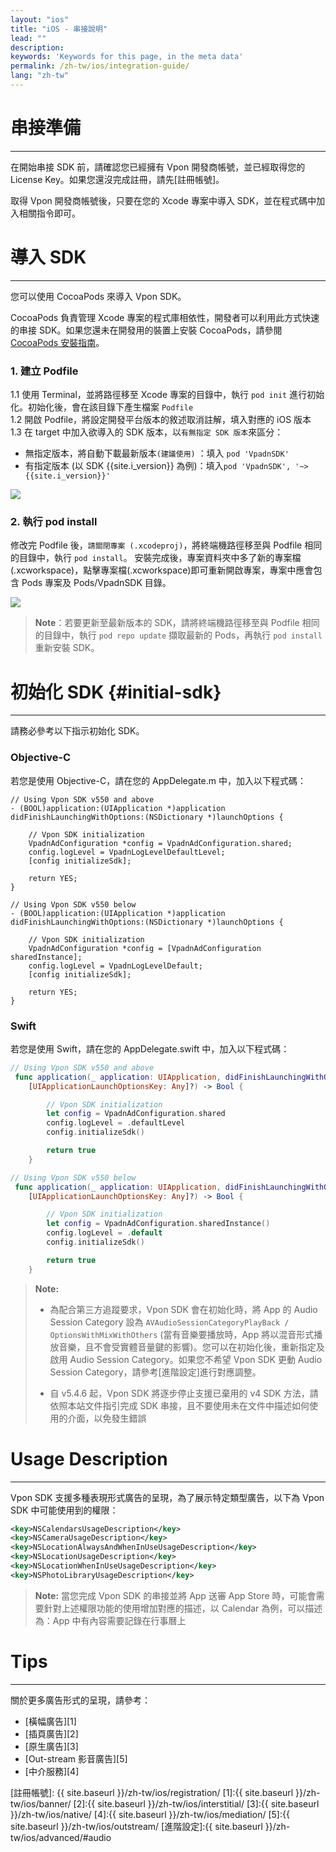```yaml
---
layout: "ios"
title: "iOS - 串接說明"
lead: ""
description:
keywords: 'Keywords for this page, in the meta data'
permalink: /zh-tw/ios/integration-guide/
lang: "zh-tw"
---
```

# 串接準備
---
在開始串接 SDK 前，請確認您已經擁有 Vpon 開發商帳號，並已經取得您的 License Key。如果您還沒完成註冊，請先[註冊帳號]。

取得 Vpon 開發商帳號後，只要在您的 Xcode 專案中導入 SDK，並在程式碼中加入相關指令即可。

# 導入 SDK
---
您可以使用 CocoaPods 來導入 Vpon SDK。

CocoaPods 負責管理 Xcode 專案的程式庫相依性，開發者可以利用此方式快速的串接 SDK。如果您還未在開發用的裝置上安裝 CocoaPods，請參閱 [CocoaPods 安裝指南](https://cocoapods.org/)。

### 1. 建立 Podfile

1.1 使用 Terminal，並將路徑移至 Xcode 專案的目錄中，執行 `pod init` 進行初始化。初始化後，會在該目錄下產生檔案 `Podfile`<br>
1.2 開啟 Podfile，將設定開發平台版本的敘述取消註解，填入對應的 iOS 版本<br>
1.3 在 target 中加入欲導入的 SDK 版本，以`有無指定 SDK 版本`來區分：

* 無指定版本，將自動下載最新版本`(建議使用)` ：填入 `pod 'VpadnSDK'`
* 有指定版本 (以 SDK {{site.i_version}} 為例)：填入`pod 'VpadnSDK', '~>{{site.i_version}}'`

![]({{site.imgurl}}/cocoapods_1.png)


### 2. 執行 pod install

修改完 Podfile 後，`請關閉專案 (.xcodeproj)`，將終端機路徑移至與 Podfile 相同的目錄中，執行 `pod install`。
安裝完成後，專案資料夾中多了新的專案檔 (.xcworkspace)，點擊專案檔(.xcworkspace)即可重新開啟專案，專案中應會包含 Pods 專案及 Pods/VpadnSDK 目錄。

![]({{site.imgurl}}/cocoapods_3.png)

> **Note**：若要更新至最新版本的 SDK，請將終端機路徑移至與 Podfile 相同的目錄中，執行 `pod repo update` 擷取最新的 Pods，再執行 `pod install` 重新安裝 SDK。

<!-- ## 手動 (手動下載並串接) {#manual-sdk}
---

在開始進行手動串接前，請先[由此下載最新版本的 Vpon SDK](../download)。

首先，對專案按下右鍵，選擇 `Add Files to your project`
<img src="{{site.imgurl}}/ios_framework_8.png" alt="" class="width-300" />

接著，將 `VpadnSDKAdKit.xframework` 加至專案中
![]({{site.imgurl}}/ios_framework_9.png)

請至專案設定選項中的 `General` 標籤下確認 `Linked Frameworks and Libraries` 內是否已加入此 framework
![]({{site.imgurl}}/ios_framework_10.png)

再切換到專案設定選項中的 `Build Settings` 標籤，在 `Other Linker Flags`輸入`-ObjC`
![]({{site.imgurl}}/ios_framework_6.png)

最後，在專案程式碼中加入 “@import VpadnSDKAdKit” 導入 SDK

```objc
@import VpadnSDKAdKit
```
![]({{site.imgurl}}/ios_framework_5.png) -->


<!-- ### Fundamental SDK

**Note:** Vpon 將從 SDK v5.3.1 後停止支援 Fundamental SDK，如果您仍在使用 Fundamental SDK，我們建議您盡快改為使用 Framework SDK。

解壓縮後的 Fundamental SDK 包含 Objective-C 標頭、一個執行期間程式庫。要在應用程式中加入 Vpon 廣告，您必須完成三個步驟：

1. 在專案中加入 `ios-vpadn-sdk.a` 及 Header 檔
2. 加入相關所需的 framework
3. 修改 Build Settings 中的設定

> **Note**：上述三項缺一不可，請務必完成！

#### 1. 新增 SDK lib
1.1 解壓縮後的 SDK 包含一個 .a 檔、及數個標頭檔。對 Xcode 中的專案按一下滑鼠右鍵，然後選取 [Add Files to your_project...] (在 "your_project" 中新增檔案)。
![IOS-add-file_vpadn.png]
1.2 接著在 SDK 中選取 `libAdOn.a`, `VpadnBanner.h` 與 `VpadnInterstitial.h` 等檔案
<img src="{{site.imgurl}}/IOS-add-lib&header_vpadn.png" alt="" class="width-300"/>

#### 2. 新增 Framework
SDK lib 會參照 iOS 的 framework，因此您必須加入必要的 framework。<br>

`AdSupport`, <br>
`AssetsLibrary`, <br>
`AudioToolbox`, <br>
`AVFoundation`, <br>
`CoreFoundation`, <br>
`CoreGraphics`, <br>
`CoreLocation`, <br>
`CoreMedia`, <br>
`CoreMotion`, <br>
`CoreTelephony`, <br>
`EventKit`, <br>
`Foundation`, <br>
`MediaPlayer`, <br>
`MessageUI`, <br>
`MobileCoreServices`, <br>
`QuartzCore`, <br>
`Security`, <br>
`StoreKit`, <br>
`SystemConfiguration`, <br>
`UIKit`

欲加入這些 Framework，請先點擊您的專案，開啟 `Build Phases` 標籤下的 `Link Binary With Libraries` 選單，點 `+` 加入 iOS SDK 中的架構。
![IOS-add-frameworks_vpadn]

#### 3. 修改 Building Settings 中的設定

在 `Build Settings` 內 `Other Linker Flags` 填入 `-all_load` 與 `-ObjC`，並把 `Summary` 下的 `AdSupport` 設為 `Optional` -->


# 初始化 SDK {#initial-sdk}
---
請務必參考以下指示初始化 SDK。

### Objective-C

若您是使用 Objective-C，請在您的 AppDelegate.m 中，加入以下程式碼：

```objc
// Using Vpon SDK v550 and above
- (BOOL)application:(UIApplication *)application didFinishLaunchingWithOptions:(NSDictionary *)launchOptions {

    // Vpon SDK initialization
    VpadnAdConfiguration *config = VpadnAdConfiguration.shared;
    config.logLevel = VpadnLogLevelDefaultLevel;
    [config initializeSdk];

    return YES;
}

// Using Vpon SDK v550 below
- (BOOL)application:(UIApplication *)application didFinishLaunchingWithOptions:(NSDictionary *)launchOptions {

    // Vpon SDK initialization
    VpadnAdConfiguration *config = [VpadnAdConfiguration sharedInstance];
    config.logLevel = VpadnLogLevelDefault;
    [config initializeSdk];

    return YES;
}
```

### Swift

若您是使用 Swift，請在您的 AppDelegate.swift 中，加入以下程式碼：

```swift
// Using Vpon SDK v550 and above
 func application(_ application: UIApplication, didFinishLaunchingWithOptions launchOptions:      
    [UIApplicationLaunchOptionsKey: Any]?) -> Bool {

        // Vpon SDK initialization
        let config = VpadnAdConfiguration.shared
        config.logLevel = .defaultLevel
        config.initializeSdk()

        return true
    }

// Using Vpon SDK v550 below
 func application(_ application: UIApplication, didFinishLaunchingWithOptions launchOptions:      
    [UIApplicationLaunchOptionsKey: Any]?) -> Bool {

        // Vpon SDK initialization
        let config = VpadnAdConfiguration.sharedInstance()
        config.logLevel = .default
        config.initializeSdk()

        return true
    }
```

>**Note:**
>
>* 為配合第三方追蹤要求，Vpon SDK 會在初始化時，將 App 的 Audio Session Category 設為 `AVAudioSessionCategoryPlayBack / OptionsWithMixWithOthers` (當有音樂要播放時，App 將以混音形式播放音樂，且不會受實體音量鍵的影響)。您可以在初始化後，重新指定及啟用 Audio Session Category。如果您不希望 Vpon SDK 更動 Audio Session Category，請參考[進階設定]進行對應調整。
>
>* 自 v5.4.6 起，Vpon SDK 將逐步停止支援已棄用的 v4 SDK 方法，請依照本站文件指引完成 SDK 串接，且不要使用未在文件中描述如何使用的介面，以免發生錯誤


# Usage Description
---

Vpon SDK 支援多種表現形式廣告的呈現，為了展示特定類型廣告，以下為 Vpon SDK 中可能使用到的權限：
    
```xml
<key>NSCalendarsUsageDescription</key>
<key>NSCameraUsageDescription</key>
<key>NSLocationAlwaysAndWhenInUseUsageDescription</key>
<key>NSLocationUsageDescription</key>
<key>NSLocationWhenInUseUsageDescription</key>
<key>NSPhotoLibraryUsageDescription</key>
```

>**Note:** 當您完成 Vpon SDK 的串接並將 App 送審 App Store 時，可能會需要針對上述權限功能的使用增加對應的描述，以 Calendar 為例，可以描述為：App 中有內容需要記錄在行事曆上




<!-- # App Transport Security
---
iOS9 更新了安全條款 App Transport Security (ATS)，請參考 [iOS9 ATS] 來修改部份設定 -->

# Tips
---
關於更多廣告形式的呈現，請參考：

* [橫幅廣告][1]
* [插頁廣告][2]
* [原生廣告][3]
* [Out-stream 影音廣告][5]
* [中介服務][4]


[IOS-add-file_vpadn.png]: {{site.imgurl}}/IOS-add-file_vpadn.png
[IOS-add-frameworks_vpadn]: {{site.imgurl}}/IOS-add-frameworks_vpadn.png
[iOS9 ATS]: {{site.baseurl}}/zh-tw/ios/latest-news/ios9ats/
[Adapter or Custom Events]: {{site.baseurl}}/zh-tw/ios/download/#adapter-download
[Sample Codes]: {{site.baseurl}}/zh-tw/ios/download/#sample-code-download

[註冊帳號]: {{ site.baseurl }}/zh-tw/ios/registration/
[1]:{{ site.baseurl }}/zh-tw/ios/banner/
[2]:{{ site.baseurl }}/zh-tw/ios/interstitial/
[3]:{{ site.baseurl }}/zh-tw/ios/native/
[4]:{{ site.baseurl }}/zh-tw/ios/mediation/
[5]:{{ site.baseurl }}/zh-tw/ios/outstream/
[進階設定]:{{ site.baseurl }}/zh-tw/ios/advanced/#audio

<!--
3. 串接**橫幅廣告**時會進行`遮蔽偵測`，若部分廣告被遮蔽而使廣告無法通過遮蔽偵測，會無法顯示`didImpression`，請注意！看到 `didImpression`的log才是正確的串接完成。
-->